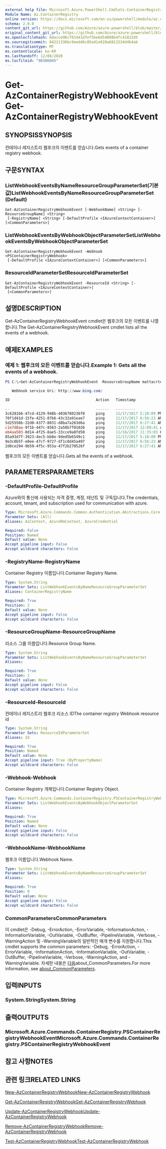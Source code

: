 ```yaml
---
external help file: Microsoft.Azure.PowerShell.Cmdlets.ContainerRegistry.dll-Help.xml
Module Name: Az.ContainerRegistry
online version: https://docs.microsoft.com/en-us/powershell/module/az.containerregistry/get-azcontainerregistrywebhookevent
schema: 2.0.0
content_git_url: https://github.com/Azure/azure-powershell/blob/master/src/ContainerRegistry/ContainerRegistry/help/Get-AzContainerRegistryWebhookEvent.md
original_content_git_url: https://github.com/Azure/azure-powershell/blob/master/src/ContainerRegistry/ContainerRegistry/help/Get-AzContainerRegistryWebhookEvent.md
ms.openlocfilehash: 6dacce96cf01441dfef5be6d54008b4fc41822d5
ms.sourcegitcommit: 04221336bc9eed46c05ed1e828a6811534d4b4ab
ms.translationtype: MT
ms.contentlocale: ko-KR
ms.lasthandoff: 12/08/2020
ms.locfileid: "98366045"
---
```

# <span data-ttu-id="52bdf-101">Get-AzContainerRegistryWebhookEvent</span><span class="sxs-lookup"><span data-stu-id="52bdf-101">Get-AzContainerRegistryWebhookEvent</span></span>

## <span data-ttu-id="52bdf-102">SYNOPSIS</span><span class="sxs-lookup"><span data-stu-id="52bdf-102">SYNOPSIS</span></span>
<span data-ttu-id="52bdf-103">컨테이너 레지스트리 웹후크의 이벤트를 얻습니다.</span><span class="sxs-lookup"><span data-stu-id="52bdf-103">Gets events of a container registry webhook.</span></span>

## <span data-ttu-id="52bdf-104">구문</span><span class="sxs-lookup"><span data-stu-id="52bdf-104">SYNTAX</span></span>

### <span data-ttu-id="52bdf-105">ListWebhookEventsByNameResourceGroupParameterSet(기본값)</span><span class="sxs-lookup"><span data-stu-id="52bdf-105">ListWebhookEventsByNameResourceGroupParameterSet (Default)</span></span>
```
Get-AzContainerRegistryWebhookEvent [-WebhookName] <String> [-ResourceGroupName] <String>
 [-RegistryName] <String> [-DefaultProfile <IAzureContextContainer>] [<CommonParameters>]
```

### <span data-ttu-id="52bdf-106">ListWebhookEventsByWebhookObjectParameterSet</span><span class="sxs-lookup"><span data-stu-id="52bdf-106">ListWebhookEventsByWebhookObjectParameterSet</span></span>
```
Get-AzContainerRegistryWebhookEvent -Webhook <PSContainerRegistryWebhook>
 [-DefaultProfile <IAzureContextContainer>] [<CommonParameters>]
```

### <span data-ttu-id="52bdf-107">ResourceIdParameterSet</span><span class="sxs-lookup"><span data-stu-id="52bdf-107">ResourceIdParameterSet</span></span>
```
Get-AzContainerRegistryWebhookEvent -ResourceId <String> [-DefaultProfile <IAzureContextContainer>]
 [<CommonParameters>]
```

## <span data-ttu-id="52bdf-108">설명</span><span class="sxs-lookup"><span data-stu-id="52bdf-108">DESCRIPTION</span></span>
<span data-ttu-id="52bdf-109">Get-AzContainerRegistryWebhookEvent cmdlet은 웹후크의 모든 이벤트를 나열합니다.</span><span class="sxs-lookup"><span data-stu-id="52bdf-109">The Get-AzContainerRegistryWebhookEvent cmdlet lists all the events of a webhook.</span></span>

## <span data-ttu-id="52bdf-110">예제</span><span class="sxs-lookup"><span data-stu-id="52bdf-110">EXAMPLES</span></span>

### <span data-ttu-id="52bdf-111">예제 1: 웹후크의 모든 이벤트를 얻습니다.</span><span class="sxs-lookup"><span data-stu-id="52bdf-111">Example 1: Gets all the events of a webhook.</span></span>
```powershell
PS C:\>Get-AzContainerRegistryWebhookEvent -ResourceGroupName mattacrtest001 -RegistryName premium001 -Name webhook001

   Webhook service Uri: http://www.bing.com/

ID                                       Action   Timestamp                      Response
                                                                                 StatusCode
--                                       ------   ---------                      ----------
3c6281b6-47cd-4129-948b-4036780236f0     ping     11/17/2017 5:10:09 PM          200
70f1d41d-15fe-4251-87b6-43c32a91eae7     ping     11/17/2017 6:56:23 AM          200
5d25556b-32d0-4377-8031-d8ba7a263d6a     ping     11/17/2017 6:27:41 AM          200
c1e7d8aa-9f1b-447c-9583-2a58b7f81026     ping     11/17/2017 12:09:41 AM         200
eb4aa503-0d14-4f25-8ae5-33cce9a8fd50     ping     11/16/2017 11:35:03 PM         200
85a93d7f-3923-4ec5-bb8e-9ded5b6549c1     ping     11/17/2017 5:10:09 PM          200
9e3c8b5f-e0ee-47cf-9727-df1c8d45a497     ping     11/17/2017 6:56:23 AM          200
2d0ce294-9b59-4f5c-953a-47f2b270526f     ping     11/17/2017 6:27:41 AM          200
```

<span data-ttu-id="52bdf-112">웹후크의 모든 이벤트를 얻습니다.</span><span class="sxs-lookup"><span data-stu-id="52bdf-112">Gets all the events of a webhook.</span></span>

## <span data-ttu-id="52bdf-113">PARAMETERS</span><span class="sxs-lookup"><span data-stu-id="52bdf-113">PARAMETERS</span></span>

### <span data-ttu-id="52bdf-114">-DefaultProfile</span><span class="sxs-lookup"><span data-stu-id="52bdf-114">-DefaultProfile</span></span>
<span data-ttu-id="52bdf-115">Azure와의 통신에 사용되는 자격 증명, 계정, 테넌트 및 구독입니다.</span><span class="sxs-lookup"><span data-stu-id="52bdf-115">The credentials, account, tenant, and subscription used for communication with azure.</span></span>

```yaml
Type: Microsoft.Azure.Commands.Common.Authentication.Abstractions.Core.IAzureContextContainer
Parameter Sets: (All)
Aliases: AzContext, AzureRmContext, AzureCredential

Required: False
Position: Named
Default value: None
Accept pipeline input: False
Accept wildcard characters: False
```

### <span data-ttu-id="52bdf-116">-RegistryName</span><span class="sxs-lookup"><span data-stu-id="52bdf-116">-RegistryName</span></span>
<span data-ttu-id="52bdf-117">Container Registry 이름입니다.</span><span class="sxs-lookup"><span data-stu-id="52bdf-117">Container Registry Name.</span></span>

```yaml
Type: System.String
Parameter Sets: ListWebhookEventsByNameResourceGroupParameterSet
Aliases: ContainerRegistryName

Required: True
Position: 2
Default value: None
Accept pipeline input: False
Accept wildcard characters: False
```

### <span data-ttu-id="52bdf-118">-ResourceGroupName</span><span class="sxs-lookup"><span data-stu-id="52bdf-118">-ResourceGroupName</span></span>
<span data-ttu-id="52bdf-119">리소스 그룹 이름입니다.</span><span class="sxs-lookup"><span data-stu-id="52bdf-119">Resource Group Name.</span></span>

```yaml
Type: System.String
Parameter Sets: ListWebhookEventsByNameResourceGroupParameterSet
Aliases:

Required: True
Position: 1
Default value: None
Accept pipeline input: False
Accept wildcard characters: False
```

### <span data-ttu-id="52bdf-120">-ResourceId</span><span class="sxs-lookup"><span data-stu-id="52bdf-120">-ResourceId</span></span>
<span data-ttu-id="52bdf-121">컨테이너 레지스트리 웹후크 리소스 ID</span><span class="sxs-lookup"><span data-stu-id="52bdf-121">The container registry Webhook resource id</span></span>

```yaml
Type: System.String
Parameter Sets: ResourceIdParameterSet
Aliases: Id

Required: True
Position: Named
Default value: None
Accept pipeline input: True (ByPropertyName)
Accept wildcard characters: False
```

### <span data-ttu-id="52bdf-122">-Webhook</span><span class="sxs-lookup"><span data-stu-id="52bdf-122">-Webhook</span></span>
<span data-ttu-id="52bdf-123">Container Registry 개체입니다.</span><span class="sxs-lookup"><span data-stu-id="52bdf-123">Container Registry Object.</span></span>

```yaml
Type: Microsoft.Azure.Commands.ContainerRegistry.PSContainerRegistryWebhook
Parameter Sets: ListWebhookEventsByWebhookObjectParameterSet
Aliases:

Required: True
Position: Named
Default value: None
Accept pipeline input: False
Accept wildcard characters: False
```

### <span data-ttu-id="52bdf-124">-WebhookName</span><span class="sxs-lookup"><span data-stu-id="52bdf-124">-WebhookName</span></span>
<span data-ttu-id="52bdf-125">웹후크 이름입니다.</span><span class="sxs-lookup"><span data-stu-id="52bdf-125">Webhook Name.</span></span>

```yaml
Type: System.String
Parameter Sets: ListWebhookEventsByNameResourceGroupParameterSet
Aliases:

Required: True
Position: 0
Default value: None
Accept pipeline input: False
Accept wildcard characters: False
```

### <span data-ttu-id="52bdf-126">CommonParameters</span><span class="sxs-lookup"><span data-stu-id="52bdf-126">CommonParameters</span></span>
<span data-ttu-id="52bdf-127">이 cmdlet은 -Debug, -ErrorAction, -ErrorVariable, -InformationAction, -InformationVariable, -OutVariable, -OutBuffer, -PipelineVariable, -Verbose, -WarningAction 및 -WarningVariable의 일반적인 매개 변수를 지원합니다.</span><span class="sxs-lookup"><span data-stu-id="52bdf-127">This cmdlet supports the common parameters: -Debug, -ErrorAction, -ErrorVariable, -InformationAction, -InformationVariable, -OutVariable, -OutBuffer, -PipelineVariable, -Verbose, -WarningAction, and -WarningVariable.</span></span> <span data-ttu-id="52bdf-128">자세한 내용은 [다음](http://go.microsoft.com/fwlink/?LinkID=113216)about_CommonParameters.</span><span class="sxs-lookup"><span data-stu-id="52bdf-128">For more information, see [about_CommonParameters](http://go.microsoft.com/fwlink/?LinkID=113216).</span></span>

## <span data-ttu-id="52bdf-129">입력</span><span class="sxs-lookup"><span data-stu-id="52bdf-129">INPUTS</span></span>

### <span data-ttu-id="52bdf-130">System.String</span><span class="sxs-lookup"><span data-stu-id="52bdf-130">System.String</span></span>

## <span data-ttu-id="52bdf-131">출력</span><span class="sxs-lookup"><span data-stu-id="52bdf-131">OUTPUTS</span></span>

### <span data-ttu-id="52bdf-132">Microsoft.Azure.Commands.ContainerRegistry.PSContainerRegistryWebhookEvent</span><span class="sxs-lookup"><span data-stu-id="52bdf-132">Microsoft.Azure.Commands.ContainerRegistry.PSContainerRegistryWebhookEvent</span></span>

## <span data-ttu-id="52bdf-133">참고 사항</span><span class="sxs-lookup"><span data-stu-id="52bdf-133">NOTES</span></span>

## <span data-ttu-id="52bdf-134">관련 링크</span><span class="sxs-lookup"><span data-stu-id="52bdf-134">RELATED LINKS</span></span>

[<span data-ttu-id="52bdf-135">New-AzContainerRegistryWebhook</span><span class="sxs-lookup"><span data-stu-id="52bdf-135">New-AzContainerRegistryWebhook</span></span>](New-AzContainerRegistryWebhook.md)

[<span data-ttu-id="52bdf-136">Get-AzContainerRegistryWebhook</span><span class="sxs-lookup"><span data-stu-id="52bdf-136">Get-AzContainerRegistryWebhook</span></span>](Get-AzContainerRegistryWebhook.md)

[<span data-ttu-id="52bdf-137">Update-AzContainerRegistryWebhook</span><span class="sxs-lookup"><span data-stu-id="52bdf-137">Update-AzContainerRegistryWebhook</span></span>](Update-AzContainerRegistryWebhook.md)

[<span data-ttu-id="52bdf-138">Remove-AzContainerRegistryWebhook</span><span class="sxs-lookup"><span data-stu-id="52bdf-138">Remove-AzContainerRegistryWebhook</span></span>](Remove-AzContainerRegistryWebhook.md)

[<span data-ttu-id="52bdf-139">Test-AzContainerRegistryWebhook</span><span class="sxs-lookup"><span data-stu-id="52bdf-139">Test-AzContainerRegistryWebhook</span></span>](Test-AzContainerRegistryWebhook.md)

